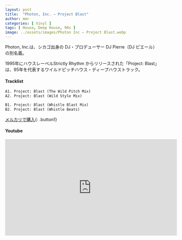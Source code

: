 ```yaml
---
layout: post
title:  "Photon, Inc. – Project Blast"
author: mmr
categories: [ Vinyl ]
tags: [ House, Deep House, 90s ]
image: ../assets/images/Photon Inc – Project Blast.webp
---
```


Photon, Inc.は、シカゴ出身の DJ・プロデューサー DJ Pierre（DJ ピエール）の別名義。

1995年にハウスレーベルStrictly Rhythm からリリースされた「Project: Blast」は、95年を代表するワイルドピッチハウス・ディープハウストラック。

#### Tracklist
```md
A1. Project: Blast (The Wild Pitch Mix)
A2. Project: Blast (Wild Style Mix)

B1. Project: Blast (Whistle Blast Mix)
B2. Project: Blast (Whistle Beats)
```

[メルカリで購入](https://jp.mercari.com/item/m68166166565?afid=6142608987){: .button1}

#### Youtube 
<iframe width="560" height="315" src="https://www.youtube.com/embed/DMtgzfUqmXg?si=X2DJQ_6lEqzYUbBr" title="YouTube video player" frameborder="0" allow="accelerometer; autoplay; clipboard-write; encrypted-media; gyroscope; picture-in-picture; web-share" referrerpolicy="strict-origin-when-cross-origin" allowfullscreen></iframe>